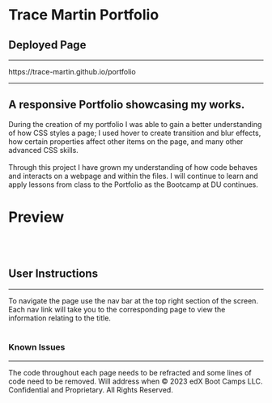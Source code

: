 # Trace Martin Portfolio

## Deployed Page
<hr>
https://trace-martin.github.io/portfolio
<hr>

## A responsive Portfolio showcasing my works.

During the creation of my portfolio I was able to gain a better understanding of how CSS styles a page; I used hover to create transition and blur effects, how certain properties affect other items on the page, and many other advanced CSS skills.<br><br>
Through this project I have grown my understanding of how code behaves and interacts on a webpage and within the files. I will continue to learn and apply lessons from class to the Portfolio as the Bootcamp at DU continues.

# Preview
<br><br>
## User Instructions
<hr>
To navigate the page use the nav bar at the top right section of the screen. Each nav link will take you to the corresponding page to view the information relating to the title.<br> 
<br>

### Known Issues
<hr>
The code throughout each page needs to be refracted and some lines of code need to be removed. Will address when 
© 2023 edX Boot Camps LLC. Confidential and Proprietary. All Rights Reserved.
